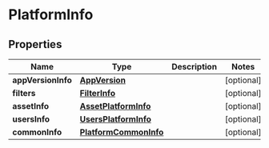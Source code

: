 # PlatformInfo

## Properties
Name | Type | Description | Notes
------------ | ------------- | ------------- | -------------
**appVersionInfo** | [**AppVersion**](AppVersion.md) |  |  [optional]
**filters** | [**FilterInfo**](FilterInfo.md) |  |  [optional]
**assetInfo** | [**AssetPlatformInfo**](AssetPlatformInfo.md) |  |  [optional]
**usersInfo** | [**UsersPlatformInfo**](UsersPlatformInfo.md) |  |  [optional]
**commonInfo** | [**PlatformCommonInfo**](PlatformCommonInfo.md) |  |  [optional]

